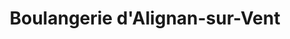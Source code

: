 ---
title: "Boulangerie d'Alignan-sur-Vent"
url: /alignan-du-vent/boulangerie-dalignan-sur-vent/
shop: Bäckerei
---